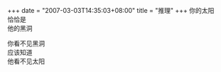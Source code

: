 +++
date = "2007-03-03T14:35:03+08:00"
title = "推理"
+++
你的太阳  
恰恰是  
他的黑洞  
  
你看不见黑洞  
应该知道  
他看不见太阳  